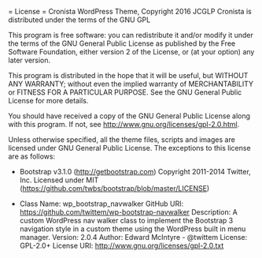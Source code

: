 = License =
Cronista WordPress Theme, Copyright 2016 JCGLP
Cronista is distributed under the terms of the GNU GPL

This program is free software: you can redistribute it and/or modify
it under the terms of the GNU General Public License as published by
the Free Software Foundation, either version 2 of the License, or
(at your option) any later version.

This program is distributed in the hope that it will be useful,
but WITHOUT ANY WARRANTY; without even the implied warranty of
MERCHANTABILITY or FITNESS FOR A PARTICULAR PURPOSE.  See the
GNU General Public License for more details.

You should have received a copy of the GNU General Public License
along with this program.  If not, see http://www.gnu.org/licenses/gpl-2.0.html.


Unless otherwise specified, all the theme files, scripts and images are licensed under GNU General Public License.
The exceptions to this license are as follows:


* Bootstrap v3.1.0 (http://getbootstrap.com)
	Copyright 2011-2014 Twitter, Inc.
	Licensed under MIT (https://github.com/twbs/bootstrap/blob/master/LICENSE)

* Class Name: wp_bootstrap_navwalker
    GitHub URI: https://github.com/twittem/wp-bootstrap-navwalker
    Description: A custom WordPress nav walker class to implement the Bootstrap 3 navigation style in a custom theme using the WordPress built in menu manager.
    Version: 2.0.4
    Author: Edward McIntyre - @twittem
    License: GPL-2.0+
    License URI: http://www.gnu.org/licenses/gpl-2.0.txt
